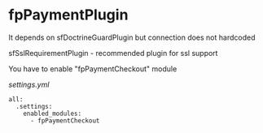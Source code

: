 # fpPaymentPlugin

It depends on sfDoctrineGuardPlugin but connection does not hardcoded 

sfSslRequirementPlugin - recommended plugin for ssl support

You have to enable "fpPaymentCheckout" module
 
_settings.yml_

    all:
      .settings:
        enabled_modules:
          - fpPaymentCheckout
    